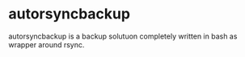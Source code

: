autorsyncbackup
===============

autorsyncbackup is a backup solutuon completely written in bash as wrapper around rsync.
